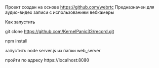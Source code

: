 Проект создан на основе https://github.com/webrtc
Предназначен для аудио-видео записи с использованием вебкамеры

Как запустить

git clone https://github.com/KernelPanic33/record.git

npm install

запустить node server.js из папки web_server 

пройти по адресу https://localhost:8080
